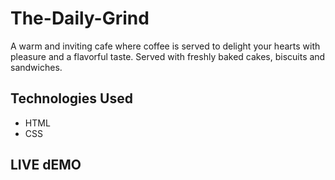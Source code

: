 # The-Daily-Grind
A warm and inviting cafe where coffee is served to delight your hearts with pleasure and a flavorful taste. Served with freshly baked cakes, biscuits and sandwiches.
## Technologies Used
  * HTML
  * CSS
  ## LIVE dEMO
